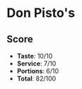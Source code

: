 Don Pisto's
=====

Score
-----
* **Taste**: 10/10
* **Service**: 7/10
* **Portions**: 6/10
* **Total**: 82/100